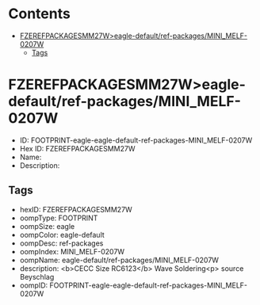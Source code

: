 



Contents
========

* [FZEREFPACKAGESMM27W>eagle-default/ref-packages/MINI_MELF-0207W](#fzerefpackagesmm27weagle-defaultref-packagesmini_melf-0207w)
	* [Tags](#tags)

# FZEREFPACKAGESMM27W>eagle-default/ref-packages/MINI_MELF-0207W

- ID: FOOTPRINT-eagle-eagle-default-ref-packages-MINI_MELF-0207W
- Hex ID: FZEREFPACKAGESMM27W
- Name: 
- Description: 

## Tags

- hexID: FZEREFPACKAGESMM27W
- oompType: FOOTPRINT
- oompSize: eagle
- oompColor: eagle-default
- oompDesc: ref-packages
- oompIndex: MINI_MELF-0207W
- oompName: eagle-default/ref-packages/MINI_MELF-0207W
- description: &lt;b&gt;CECC Size RC6123&lt;/b&gt; Wave Soldering&lt;p&gt;&#xD;
source Beyschlag
- oompID: FOOTPRINT-eagle-eagle-default-ref-packages-MINI_MELF-0207W
